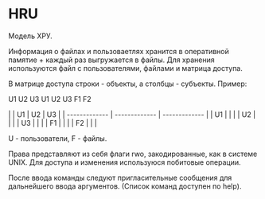 # HRU

Модель ХРУ.

Информация о файлах и пользоваетлях хранится в оперативной памятие + каждый раз выгружается в файлы. 
Для хранения используются файл с пользователями, файлами и матрица доступа. 

В матрице доступа строки - объекты, а столбцы - субъекты.
Пример:

  U1 U2 U3
U1
U2
U3
F1
F2

|  | U1 | U2 | U3 |
| ------------- | ------------- | ------------- |
| U1  |   |   |
| U2  |   |   |
| U3  |   |   |
| F1  |   |   |
| F2  |   |   |


U - пользователи, F - файлы.

Права представляют из себя флаги rwo, закодированные, как в системе UNIX. Для доступа и изменения используюся побитовые операции. 

После ввода команды следуют пригласительные сообщения для дальнейшего ввода аргументов. (Список команд доступен по help).
